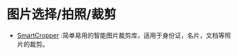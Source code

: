 # 图片选择/拍照/裁剪

* [SmartCropper] :简单易用的智能图片裁剪库，适用于身份证，名片，文档等照片的裁剪。












[SmartCropper]:https://github.com/pqpo/SmartCropper